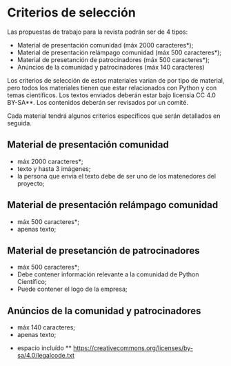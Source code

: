 # Criterios de selección

Las propuestas de trabajo para la revista podrán ser de 4 tipos:

- Material de presentación comunidad (máx 2000 caracteres*);
- Material de presentación relámpago comunidad (máx 500 caracteres*);
- Material de presetanción de patrocinadores (máx 500 caracteres*);
- Anúncios de la comunidad y patrocinadores (máx 140 caracteres)

Los criterios de selección de estos materiales varian de por tipo de material,
pero todos los materiales tienen que estar relacionados con Python y con temas 
científicos. Los textos enviados deberán estar bajo licensia CC 4.0 BY-SA**.
Los contenidos deberán ser revisados por un comité.

Cada material tendrá algunos criterios específicos que serán detallados en seguida.

## Material de presentación comunidad

- máx 2000 caracteres*;
- texto y hasta 3 imágenes;
- la persona que envía el texto debe de ser uno de los matenedores del proyecto;

## Material de presentación relámpago comunidad

- máx 500 caracteres*;
- apenas texto;

## Material de presetanción de patrocinadores

- máx 500 caracteres*;
- Debe contener información relevante a la comunidad de Python Científico;
- Puede contener el logo de la empresa;

## Anúncios de la comunidad y patrocinadores 

- máx 140 caracteres;
- apenas texto;


* espacio incluído
** https://creativecommons.org/licenses/by-sa/4.0/legalcode.txt
